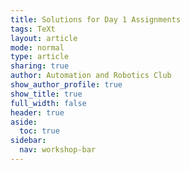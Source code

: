 ```yaml
---
title: Solutions for Day 1 Assignments 
tags: TeXt
layout: article
mode: normal
type: article
sharing: true
author: Automation and Robotics Club
show_author_profile: true
show_title: true
full_width: false
header: true
aside:
  toc: true
sidebar:
  nav: workshop-bar	
---
```


<!-- ## [1]  
As you might already know, a Wheatstone bridge is an electrical circuit used to measure an unknown electrical resistance by balancing two legs of the bridge circuit.
    In the balanced state, no current passses through the bridged leg, and hence theoretically, the bridged LED should not glow. We can demonstrate this practically by connecting 5 LEDs and 5 resistors in the following way.

### Circuit connections

<img src="{{site.baseurl}}/assets/images/resources/Day1_Assignment/4.png" alt="df4697c32deb09cbc098f7638db80098.png" width="auto" height="auto" class="jop-noMdConv">

### Explanation

Battery connections:

- The positive terminal of LED 1 and positive terminal of LED 2 are connected to each other with a Red wire, which is then connected to the positive terminal of the 9V battery.
- The negative terminal of LED 3 and negative terminal of LED 4 are connected to each other with a Black wire, which is then connected to the negative terminal of the 9V battery.

Resistor connections:

- The negative terminal of LED 1 and LED 2 are connected to resistors.
- Similarly, the positive terminal of LED 3 and LED 4 are connected to resistors.

Bridged LED connections:

- One end of the bridged LED (positive terminal in this case) is placed at a junction, which is connected to LED 1 and LED 3 through resistors.
- The other end of the bridged LED (negative terminal in this case) is connected to a resistor, which placed at a junction and is connected to LED 2 and LED 4 through resistors.

On completion of the circuit, we see that LED 1, LED 2, LED 3, LED 4 glow while LED 5 doesn't.


## [2] 
<div>{%- include extensions/youtube.html id='zUeYGrADu3M' -%}</div>

The finished drawing of the gear should look like this
<img src="{{site.baseurl}}/assets/images/resources/Day1_Assignment/5.png" alt="df4697c32deb09cbc098f7638db80098.png" width="auto" height="auto" class="jop-noMdConv"> -->
